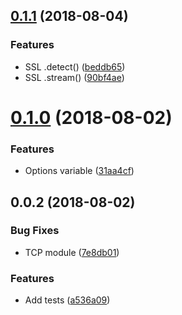 <a name="0.1.1"></a>
## [0.1.1](https://github.com/Teletunnel/teletunnel-protocols/compare/v0.1.0...v0.1.1) (2018-08-04)


### Features

* SSL .detect() ([beddb65](https://github.com/Teletunnel/teletunnel-protocols/commit/beddb65))
* SSL .stream() ([90bf4ae](https://github.com/Teletunnel/teletunnel-protocols/commit/90bf4ae))



<a name="0.1.0"></a>
# [0.1.0](https://github.com/Teletunnel/teletunnel-protocols/compare/v0.0.2...v0.1.0) (2018-08-02)


### Features

* Options variable ([31aa4cf](https://github.com/Teletunnel/teletunnel-protocols/commit/31aa4cf))



<a name="0.0.2"></a>
## 0.0.2 (2018-08-02)


### Bug Fixes

* TCP module ([7e8db01](https://github.com/Teletunnel/teletunnel-protocols/commit/7e8db01))


### Features

* Add tests ([a536a09](https://github.com/Teletunnel/teletunnel-protocols/commit/a536a09))



